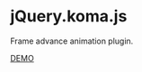 # jQuery.koma.js

Frame advance animation plugin.

[DEMO](http://konweb.github.io/jQuery.koma.js/demo/)